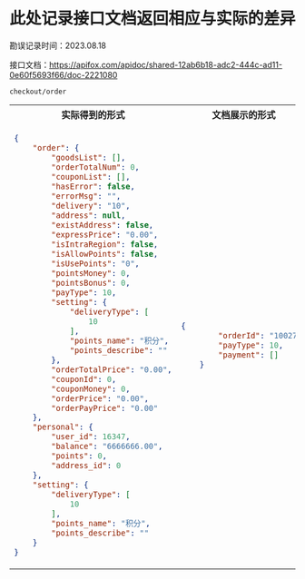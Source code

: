 # 此处记录接口文档返回相应与实际的差异
勘误记录时间：2023.08.18

接口文档：https://apifox.com/apidoc/shared-12ab6b18-adc2-444c-ad11-0e60f5693f66/doc-2221080

 `checkout/order`
 <table>
<tr>
<th>实际得到的形式</th>
<th>文档展示的形式</th>
</tr>
<tr>
<td>

```json
{
    "order": {
        "goodsList": [],
        "orderTotalNum": 0,
        "couponList": [],
        "hasError": false,
        "errorMsg": "",
        "delivery": "10",
        "address": null,
        "existAddress": false,
        "expressPrice": "0.00",
        "isIntraRegion": false,
        "isAllowPoints": false,
        "isUsePoints": "0",
        "pointsMoney": 0,
        "pointsBonus": 0,
        "payType": 10,
        "setting": {
            "deliveryType": [
                10
            ],
            "points_name": "积分",
            "points_describe": ""
        },
        "orderTotalPrice": "0.00",
        "couponId": 0,
        "couponMoney": 0,
        "orderPrice": "0.00",
        "orderPayPrice": "0.00"
    },
    "personal": {
        "user_id": 16347,
        "balance": "6666666.00",
        "points": 0,
        "address_id": 0
    },
    "setting": {
        "deliveryType": [
            10
        ],
        "points_name": "积分",
        "points_describe": ""
    }
}
```

</td>
<td>

```json
{
        "orderId": "10027",
        "payType": 10,
        "payment": []
    }
```

</td>
</tr>
</table>